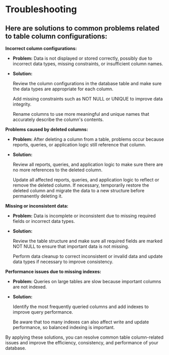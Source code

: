 # Troubleshooting

## Here are solutions to common problems related to table column configurations:



**Incorrect column configurations:**

* **Problem:** Data is not displayed or stored correctly, possibly due to incorrect data types, missing constraints, or insufficient column names.
*   **Solution:**

    Review the column configurations in the database table and make sure the data types are appropriate for each column.

    Add missing constraints such as NOT NULL or UNIQUE to improve data integrity.

    Rename columns to use more meaningful and unique names that accurately describe the column's contents.



**Problems caused by deleted columns:**

* **Problem:** After deleting a column from a table, problems occur because reports, queries, or application logic still reference that column.
*   **Solution:**

    Review all reports, queries, and application logic to make sure there are no more references to the deleted column.

    Update all affected reports, queries, and application logic to reflect or remove the deleted column. If necessary, temporarily restore the deleted column and migrate the data to a new structure before permanently deleting it.



**Missing or inconsistent data:**

* **Problem:** Data is incomplete or inconsistent due to missing required fields or incorrect data types.
*   **Solution:**&#x20;

    Review the table structure and make sure all required fields are marked NOT NULL to ensure that important data is not missing.

    Perform data cleanup to correct inconsistent or invalid data and update data types if necessary to improve consistency.



**Performance issues due to missing indexes:**

* **Problem:** Queries on large tables are slow because important columns are not indexed.
*   **Solution:**&#x20;

    Identify the most frequently queried columns and add indexes to improve query performance.

    Be aware that too many indexes can also affect write and update performance, so balanced indexing is important.



By applying these solutions, you can resolve common table column-related issues and improve the efficiency, consistency, and performance of your database.


